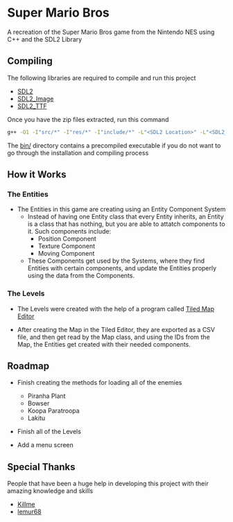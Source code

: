 
# Super Mario Bros

A recreation of the Super Mario Bros game from the Nintendo NES using C++ and the SDL2 Library

## Compiling

The following libraries are required to compile and run this project
- [SDL2](https://www.libsdl.org/download-2.0.php)
- [SDL2_Image](https://www.libsdl.org/projects/SDL_image/)
- [SDL2_TTF](https://www.libsdl.org/projects/SDL_ttf/release/)

Once you have the zip files extracted, run this command

```bash
g++ -O1 -I"src/*" -I"res/*" -I"include/*" -L"<SDL2 Location>" -L"<SDL2_image Location>" -L"<SDL2_TTF Location>" -lSDL2main -lSDL2 -lSDL2_image -lSDL2_ttf
```

The [bin/](bin/) directory contains a precompiled executable if you do not want to go through the installation and compiling process

## How it Works

### The Entities
- The Entities in this game are creating using an Entity Component System
    - Instead of having one Entity class that every Entity inherits, an Entity is a class that has nothing, but you are able to attatch components to it. Such components include:
        - Position Component
        - Texture Component
        - Moving Component
    - These Components get used by the Systems, where they find Entities with certain components, and update the Entities properly using the data from the Components.

### The Levels
* The Levels were created with the help of a program called [Tiled Map Editor](https://www.mapeditor.org/)

* After creating the Map in the Tiled Editor, they are exported as a CSV file, and then get read by the Map class, and using the IDs from the Map, the Entities get created with their needed components.
## Roadmap

- Finish creating the methods for loading all of the enemies
    - Piranha Plant
    - Bowser
    - Koopa Paratroopa
    - Lakitu

- Finish all of the Levels

- Add a menu screen


## Special Thanks
People that have been a huge help in developing this project with their amazing knowledge and skills
 - [Killme](https://github.com/killme)
 - [lemur68](https://github.com/friedkeenan/)
